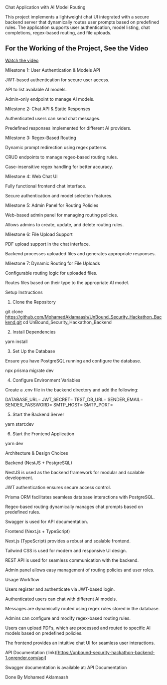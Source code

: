Chat Application with AI Model Routing

This project implements a lightweight chat UI integrated with a secure backend server that dynamically routes user prompts based on predefined rules. The application supports user authentication, model listing, chat completions, regex-based routing, and file uploads.

## For the Working of the Project, See the Video

[Watch the video](https://github.com/MohamedAklamaash/UnBound_Security_Hackathon_Backend/blob/main/video/UnBound_Video.mp4)


Milestone 1: User Authentication & Models API

JWT-based authentication for secure user access.

API to list available AI models.

Admin-only endpoint to manage AI models.

Milestone 2: Chat API & Static Responses

Authenticated users can send chat messages.

Predefined responses implemented for different AI providers.

Milestone 3: Regex-Based Routing

Dynamic prompt redirection using regex patterns.

CRUD endpoints to manage regex-based routing rules.

Case-insensitive regex handling for better accuracy.

Milestone 4: Web Chat UI

Fully functional frontend chat interface.

Secure authentication and model selection features.

Milestone 5: Admin Panel for Routing Policies

Web-based admin panel for managing routing policies.

Allows admins to create, update, and delete routing rules.

Milestone 6: File Upload Support

PDF upload support in the chat interface.

Backend processes uploaded files and generates appropriate responses.

Milestone 7: Dynamic Routing for File Uploads

Configurable routing logic for uploaded files.

Routes files based on their type to the appropriate AI model.

Setup Instructions

1. Clone the Repository

git clone https://github.com/MohamedAklamaash/UnBound_Security_Hackathon_Backend.git
cd UnBound_Security_Hackathon_Backend

2. Install Dependencies

yarn install

3. Set Up the Database

Ensure you have PostgreSQL running and configure the database.

npx prisma migrate dev

4. Configure Environment Variables

Create a .env file in the backend directory and add the following:

DATABASE_URL=
JWT_SECRET=
TEST_DB_URL=
SENDER_EMAIL=
SENDER_PASSWORD=
SMTP_HOST=
SMTP_PORT=

5. Start the Backend Server

yarn start:dev

6. Start the Frontend Application

yarn dev

Architecture & Design Choices

Backend (NestJS + PostgreSQL)

NestJS is used as the backend framework for modular and scalable development.

JWT authentication ensures secure access control.

Prisma ORM facilitates seamless database interactions with PostgreSQL.

Regex-based routing dynamically manages chat prompts based on predefined rules.

Swagger is used for API documentation.

Frontend (Next.js + TypeScript)

Next.js (TypeScript) provides a robust and scalable frontend.

Tailwind CSS is used for modern and responsive UI design.

REST API is used for seamless communication with the backend.

Admin panel allows easy management of routing policies and user roles.

Usage Workflow

Users register and authenticate via JWT-based login.

Authenticated users can chat with different AI models.

Messages are dynamically routed using regex rules stored in the database.

Admins can configure and modify regex-based routing rules.

Users can upload PDFs, which are processed and routed to specific AI models based on predefined policies.

The frontend provides an intuitive chat UI for seamless user interactions.

API Documentation
(link)[https://unbound-security-hackathon-backend-1.onrender.com/api]

Swagger documentation is available at:
API Documentation

Done By
Mohamed Aklamaash
